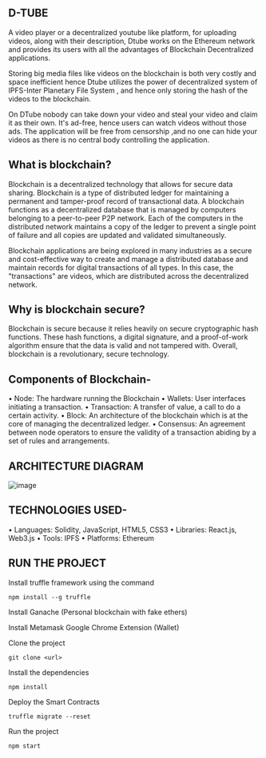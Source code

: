 ## D-TUBE


A video player or a decentralized youtube like platform, for uploading videos, along with their description, Dtube works on the Ethereum network and provides its users with all the advantages of Blockchain Decentralized applications.


Storing big media files like videos on the blockchain is both very costly and space inefficient hence Dtube utilizes the power of decentralized system of IPFS-Inter Planetary File System , and hence only storing the hash of the videos to the blockchain.


On DTube nobody can take down your video and steal your video and claim it as their own. It's ad-free, hence users can watch videos without those ads. The application will be free from censorship ,and no one can hide your videos as there is no central body controlling the application.  

## What is blockchain?

Blockchain is a decentralized technology that allows for secure data sharing. Blockchain is a type of distributed ledger for maintaining a permanent and tamper-proof record of transactional data. 
A blockchain functions as a decentralized database that is managed by computers belonging to a peer-to-peer P2P network. Each of the computers in the distributed network maintains a copy of the ledger to prevent a single point of failure and all copies are updated and validated simultaneously. 

Blockchain applications are being explored in many industries as a secure and cost-effective way to create and manage a distributed database and maintain records for digital transactions of all types. In this case, the "transactions" are videos, which are distributed across the decentralized network.

## Why is blockchain secure?

Blockchain is secure because it relies heavily on secure cryptographic hash functions. These hash functions, a digital signature, and a proof-of-work algorithm ensure that the data is valid and not tampered with. Overall, blockchain is a revolutionary, secure technology.

## Components of Blockchain-

• Node: The hardware running the Blockchain
• Wallets: User interfaces initiating a transaction.
• Transaction: A transfer of value, a call to do a certain activity.
• Block: An architecture of the blockchain which is at the core of managing the decentralized ledger.
• Consensus: An agreement between node operators to ensure the validity of a transaction abiding by a set of rules and arrangements.
 
 
## ARCHITECTURE DIAGRAM

![image](https://user-images.githubusercontent.com/68536395/143733320-fe64199d-c9db-403f-9965-52866b9ec6b9.png)

## TECHNOLOGIES USED-

  •	Languages: 
  Solidity, JavaScript, HTML5, CSS3
  •	Libraries:
  React.js, Web3.js
  •	Tools: IPFS
  •	Platforms: Ethereum

## RUN THE PROJECT

Install truffle framework using the command

    npm install --g truffle
   
Install Ganache (Personal blockchain with fake ethers)

Install Metamask Google Chrome Extension (Wallet)

Clone the project

    git clone <url>
 
Install the dependencies
 
    npm install
 
Deploy the Smart Contracts
 
    truffle migrate --reset
 
Run the project 
 
    npm start
 
